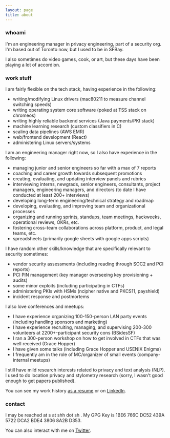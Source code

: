 ```yaml
---
layout: page
title: about
---
```

### whoami

I'm an engineering manager in privacy engineering, part of a security org. I'm based out of Toronto now, but I used to be in SFBay.

I also sometimes do video games, cook, or art, but these days have been playing a lot of accordion.

### work stuff

I am fairly flexible on the tech stack, having experience in the following:
- writing/modifying Linux drivers (mac80211 to measure channel switching speeds)
- writing operating system core software (poked at TSS stack on chromeos)
- writing highly reliable backend services (Java payments/PKI stack)
- machine learning research (custom classifiers in C)
- scaling data pipelines (AWS EMR)
- web/frontend development (React)
- administering Linux servers/systems

I am an engineering manager right now, so I also have experience in the following:
- managing junior and senior engineers so far with a max of 7 reports
- coaching and career growth towards subsequent promotions
- creating, evaluating, and updating interview panels and rubrics
- interviewing interns, newgrads, senior engineers, consultants, project managers, engineering managers, and directors (to date I have conducted at least 200+ interviews)
- developing long-term engineering/technical strategy and roadmap
- developing, evaluating, and improving team and organizational processes
- organizing and running sprints, standups, team meetings, hackweeks, operational reviews, OKRs, etc.
- fostering cross-team collaborations across platform, product, and legal teams, etc.
- spreadsheets (primarily google sheets with google apps scripts)

I have random other skills/knowledge that are specifically relevant to security sometimes:
- vendor security assessments (including reading through SOC2 and PCI reports)
- PCI PIN management (key manager overseeing key provisioning + audits)
- some minor exploits (including participating in CTFs)
- administering PKIs with HSMs (ncipher native and PKCS11, payshield)
- incident response and postmortems

I also love conferences and meetups:
- I have experience organizing 100-150-person LAN party events (including handling sponsors and marketing)
- I have experience recruiting, managing, and supervising 200-300 volunteers at 2200+-participant security cons (BSidesSF)
- I ran a 300-person workshop on how to get involved in CTFs that was well received (Grace Hopper)
- I have given some talks (including Grace Hopper and USENIX Enigma)
- I frequently am in the role of MC/organizer of small events (company-internal meetups)

I still have mild research interests related to privacy and text analysis (NLP). I used to do location privacy and stylometry research (sorry, I wasn't good enough to get papers published).

You can see my work history [as a resume](/resume.pdf) or on [LinkedIn](https://www.linkedin.com/in/shharvey).

### contact

I may be reached at s at shh dot sh . My GPG Key is 1BE6 766C DC52 439A 5722 DCA2 BDE4 3806 8A2B D353.

You can also interact with me on [Twitter](https://www.twitter.com/worldwise001).
